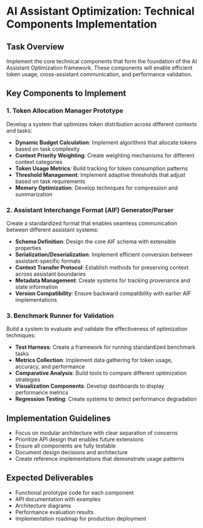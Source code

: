 # AI Assistant Optimization: Technical Components Implementation

## Task Overview
Implement the core technical components that form the foundation of the AI Assistant Optimization framework. These components will enable efficient token usage, cross-assistant communication, and performance validation.

## Key Components to Implement

### 1. Token Allocation Manager Prototype
Develop a system that optimizes token distribution across different contexts and tasks:

- **Dynamic Budget Calculation**: Implement algorithms that allocate tokens based on task complexity
- **Context Priority Weighting**: Create weighting mechanisms for different context categories
- **Token Usage Metrics**: Build tracking for token consumption patterns
- **Threshold Management**: Implement adaptive thresholds that adjust based on task requirements
- **Memory Optimization**: Develop techniques for compression and summarization

### 2. Assistant Interchange Format (AIF) Generator/Parser
Create a standardized format that enables seamless communication between different assistant systems:

- **Schema Definition**: Design the core AIF schema with extensible properties
- **Serialization/Deserialization**: Implement efficient conversion between assistant-specific formats
- **Context Transfer Protocol**: Establish methods for preserving context across assistant boundaries
- **Metadata Management**: Create systems for tracking provenance and state information
- **Version Compatibility**: Ensure backward compatibility with earlier AIF implementations

### 3. Benchmark Runner for Validation
Build a system to evaluate and validate the effectiveness of optimization techniques:

- **Test Harness**: Create a framework for running standardized benchmark tasks
- **Metrics Collection**: Implement data gathering for token usage, accuracy, and performance
- **Comparative Analysis**: Build tools to compare different optimization strategies
- **Visualization Components**: Develop dashboards to display performance metrics
- **Regression Testing**: Create systems to detect performance degradation

## Implementation Guidelines
- Focus on modular architecture with clear separation of concerns
- Prioritize API design that enables future extensions
- Ensure all components are fully testable
- Document design decisions and architecture
- Create reference implementations that demonstrate usage patterns

## Expected Deliverables
- Functional prototype code for each component
- API documentation with examples
- Architecture diagrams
- Performance evaluation results
- Implementation roadmap for production deployment